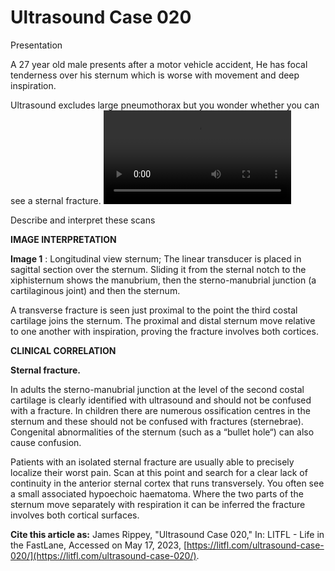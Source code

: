 # Ultrasound Case 020
Presentation


A 27 year old male presents after a motor vehicle accident, He has focal tenderness over his sternum which is worse with movement and deep inspiration. 


Ultrasound excludes large pneumothorax but you wonder whether you can see a sternal fracture.
![](https://litfl.com/wp-content/uploads/2018/12/LITFL-Top-100-Ultrasound-020-strenal-fracture.mp4)


Describe and interpret these scans

**IMAGE INTERPRETATION** 



**Image 1** : Longitudinal view sternum; The linear transducer is placed in sagittal section over the sternum. Sliding it from the sternal notch to the xiphisternum shows the manubrium, then the sterno-manubrial junction (a cartilaginous joint) and then the sternum. 


A transverse fracture is seen just proximal to the point the third costal cartilage joins the sternum. The proximal and distal sternum move relative to one another with inspiration, proving the fracture involves both cortices.


**CLINICAL CORRELATION** 



**Sternal fracture.** 


In adults the sterno-manubrial junction at the level of the second costal cartilage is clearly identified with ultrasound and should not be confused with a fracture. In children there are numerous ossification centres in the sternum and these should not be confused with fractures (sternebrae). Congenital abnormalities of the sternum (such as a “bullet hole“) can also cause confusion. 


Patients with an isolated sternal fracture are usually able to precisely localize their worst pain. Scan at this point and search for a clear lack of continuity in the anterior sternal cortex that runs transversely. You often see a small associated hypoechoic haematoma. Where the two parts of the sternum move separately with respiration it can be inferred the fracture involves both cortical surfaces.

**Cite this article as:**  James Rippey, "Ultrasound Case 020," In: LITFL - Life in the FastLane, Accessed on May 17, 2023, [https://litfl.com/ultrasound-case-020/](https://litfl.com/ultrasound-case-020/).


